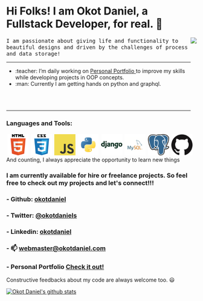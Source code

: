 
 # Hi Folks! I am Okot Daniel, a Fullstack Developer, for real. :robot:
 <img src="http://quoteapic.com/wp-content/uploads/2017/03/work-survaival.gif" height=250px align=right>
 
<samp>
I am passionate about giving life and functionality to beautiful designs and driven by the challenges of process and data storage!
</samp>

 <hr>
 <ul>
<li> :teacher:  I’m daily working on <a href="http://www.okotdaniel.com"> Personal Portfolio </a> to improve my skills while developing projects in OOP concepts.</li>
<li> :man: Currently I am getting hands on python and graphql. </li>
 </ul>

<br />
<br />

---



### Languages and Tools:

<div>
<img align="left" alt="HTML5" width="56px" style="margin: 3px;" src="https://raw.githubusercontent.com/github/explore/80688e429a7d4ef2fca1e82350fe8e3517d3494d/topics/html/html.png" />
<img align="left" alt="CSS3" width="56px" style="margin: 3px;" src="https://raw.githubusercontent.com/github/explore/80688e429a7d4ef2fca1e82350fe8e3517d3494d/topics/css/css.png" />
<img align="left" alt="JavaScript" width="56px" style="margin: 3px;" src="https://raw.githubusercontent.com/github/explore/80688e429a7d4ef2fca1e82350fe8e3517d3494d/topics/javascript/javascript.png" />

<img align="left" alt="Python" width="56px" style="margin: 3px;" src="https://raw.githubusercontent.com/github/explore/80688e429a7d4ef2fca1e82350fe8e3517d3494d/topics/python/python.png" />

<img align="left" alt="Django" width="56px" style="margin: 3px;" src="https://raw.githubusercontent.com/github/explore/80688e429a7d4ef2fca1e82350fe8e3517d3494d/topics/django/django.png" >

<img align="left" alt="MySQL" width="56px" style="margin: 3px;" src="https://raw.githubusercontent.com/github/explore/80688e429a7d4ef2fca1e82350fe8e3517d3494d/topics/mysql/mysql.png" />
<img align="left" alt="Postgres" width="56px" style="margin: 3px;" src="https://raw.githubusercontent.com/github/explore/80688e429a7d4ef2fca1e82350fe8e3517d3494d/topics/postgresql/postgresql.png" />

<img align="left" alt="GitHub" width="56px" style="margin: 3px;" src="https://raw.githubusercontent.com/github/explore/78df643247d429f6cc873026c0622819ad797942/topics/github/github.png" >

 </div>


<sample> And counting, I always appreciate the opportunity to learn new things </sample>


### I am currently available for hire or freelance projects. So feel free to check out my projects and **let's connect**!!!


### - Github: [okotdaniel](https://github.com/MarilenaRoque)
### - Twitter: [@okotdaniels](https://twitter.com/okotdaniels)
### - Linkedin: [okotdaniel](https://www.linkedin.com/in/okotdaniel/)
### - :mailbox: webmaster@okotdaniel.com 
### - Personal Portfolio [Check it out!](https://sad-poitras-b84cd5.netlify.app/portfolio)

 Constructive feedbacks about my code are always welcome too. :smiley:
 
 [![Okot Daniel's github stats](https://github-readme-stats.vercel.app/api?username=okotdaniel)](https://github.com/okotdaniel)
